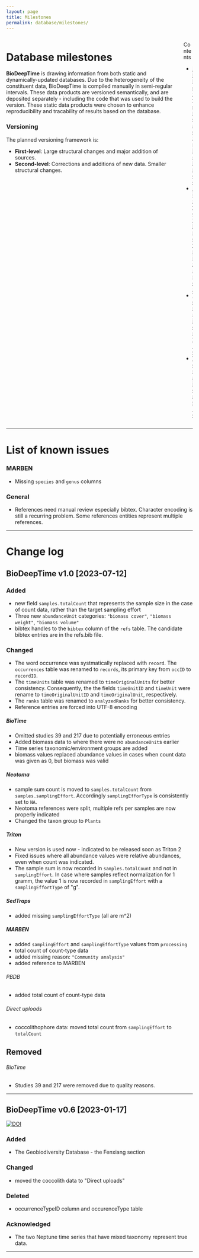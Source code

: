 ```yaml
---
layout: page
title: Milestones
permalink: database/milestones/
---
```


<div class="columns">

<div class="column is-8" markdown="1">

# Database milestones

**BioDeepTime** is drawing information from both static and dynamically-updated databases. Due to the heterogeneity of the constituent data, BioDeepTime is compiled manually in semi-regular intervals. These data products are versioned semantically, and are deposited separately - including the code that was used to build the version. These static data products were chosen to enhance reproducibility and tracability of results based on the database.

### Versioning

The planned versioning framework is: 

- **First-level**: Large structural changes and major addition of sources. 
- **Second-level**: Corrections and additions of new data. Smaller structural changes. 

</div>

<div class="column is-4">
<div class="contents" markdown="1">
<div class="menu">
<p class="menu-label">Contents</p>
<ul class="menu-list">
<li>
<a href="#milestones-explained">Milestones explained</a>  
</li>
<li>
<a href="#list-of-known-issues">List of known issues</a>  
</li>
<li>
<a href="#biodeeptime-v10-2023-07-12">Version 1.0</a>  
</li>
<li>
<a href="#biodeeptime-v06-2023-01-17">Version 0.6</a>  
</li>
</ul>
</div>
</div>
</div>

</div>

* * *

# List of known issues

### MARBEN
- Missing `species` and `genus` columns

### General
- References need manual review especially bibtex. Character encoding is still a recurring problem. Some references entities  represent multiple references. 

* * *

# Change log

## BioDeepTime v1.0 [2023-07-12]

### Added
- new field `samples.totalCount` that represents the sample size in the case of count data, rather than the target sampling effort
- Three new `abundanceUnit` categories: `"biomass cover"`, `"biomass weight"`, `"biomass volume"`
- bibtex handles to the `bibtex` column of the `refs` table. The candidate bibtex entries are in the refs.bib file.

### Changed
- The word occurrence was systmatically replaced with `record`. The `occurrences` table was renamed to `records`, its primary key from `occID` to `recordID`.
- The `timeUnits` table was renamed to `timeOriginalUnits` for better consistency. Consequently, the the fields `timeUnitID` and `timeUnit` were rename to `timeOriginalUnitID` and `timeOriginalUnit`, respectively.
- The `ranks` table was renamed to `analyzedRanks` for better consistency.
- Reference entries are forced into UTF-8 encoding

##### BioTime
- Omitted studies 39 and 217 due to potentially erroneous entries
- Added biomass data to where there were no `abundanceUnit`s earlier 
- Time series taxonomic/environment groups are added
- biomass values replaced abundance values in cases when count data was given as 0, but biomass was valid

##### Neotoma
- sample sum count is moved to `samples.totalCount` from `samples.samplingEffort`. Accordingly `samplingEfforType` is consistently set to `NA`.
- Neotoma references were split, multiple refs per samples are now properly indicated 
- Changed the taxon group to `Plants` 

##### Triton
- New version is used now - indicated to be released soon as Triton 2
- Fixed issues where all abundance values were relative abundances, even when count was indicated.
- The sample sum is now recorded in `samples.totalCount` and not in `samplingEffort`. In case where samples reflect normalization for 1 gramm, the value 1 is now recorded in `samplingEffort` with a `samplingEffortType` of "g".

##### SedTraps
- added missing `samplingEffortType` (all are m^2)

##### MARBEN
- added `samplingEffort` and `samplingEffortType` values from `processing`
- total count of count-type data
- added missing reason: `"Community analysis"`
- added reference to MARBEN

###### PBDB
- added total count of count-type data 

###### Direct uploads
- coccolithophore data: moved total count from `samplingEffort` to `totalCount`

## Removed

###### BioTime
- Studies 39 and 217 were removed due to quality reasons.

* * *

## BioDeepTime v0.6 [2023-01-17]

<a href="https://doi.org/10.5281/zenodo.7504617"><img src="https://zenodo.org/badge/DOI/10.5281/zenodo.7504617.svg" alt="DOI"></a>

### Added 
- The Geobiodiversity Database - the Fenxiang section

### Changed 
- moved the coccolith data to "Direct uploads"

### Deleted
- occurrenceTypeID column and occurenceType table

### Acknowledged
- The two Neptune time series that have mixed taxonomy represent true data.

* * *
